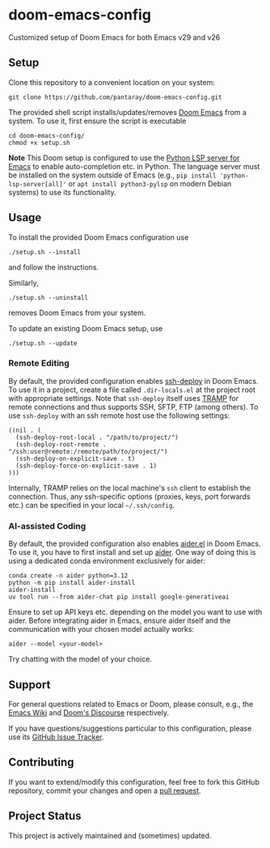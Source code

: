 # doom-emacs-config
Customized setup of Doom Emacs for both Emacs v29 and v26

## Setup 

Clone this repository to a convenient location on your system:

``` shell
git clone https://github.com/pantaray/doom-emacs-config.git
```

The provided shell script installs/updates/removes [Doom Emacs](https://github.com/doomemacs/doomemacs)
from a system. To use it, first ensure the script is executable 

``` shell
cd doom-emacs-config/
chmod +x setup.sh
```

**Note** This Doom setup is configured to use the 
[Python LSP server for Emacs](https://emacs-lsp.github.io/lsp-mode/page/lsp-pylsp/) 
to enable auto-completion etc. in Python. The language server must be installed 
on the system outside of Emacs (e.g., `pip install 'python-lsp-server[all]'` or 
`apt install python3-pylsp` on modern Debian systems) to use its functionality. 

## Usage 

To install the provided Doom Emacs configuration use 

``` shell
./setup.sh --install
```

and follow the instructions. 

Similarly, 

``` shell
./setup.sh --uninstall
```

removes Doom Emacs from your system. 

To update an existing Doom Emacs setup, use 

``` shell
./setup.sh --update
```

### Remote Editing 

By default, the provided configuration enables
[ssh-deploy](https://github.com/cjohansson/emacs-ssh-deploy/tree/master) in Doom Emacs. 
To use it in a project, create a file called `.dir-locals.el` at the project root with 
appropriate settings. Note that `ssh-deploy` itself uses 
[TRAMP](https://www.gnu.org/software/tramp/) for remote connections 
and thus supports SSH, SFTP, FTP (among others). To use `ssh-deploy` with an 
ssh remote host use the following settings:

``` shell
((nil . (
  (ssh-deploy-root-local . "/path/to/project/")
  (ssh-deploy-root-remote . "/ssh:user@remote:/remote/path/to/project/")
  (ssh-deploy-on-explicit-save . t)
  (ssh-deploy-force-on-explicit-save . 1)
)))
```

Internally, TRAMP relies on the local machine's `ssh` client to establish the 
connection. Thus, any ssh-specific options (proxies, keys, port forwards etc.) 
can be specified in your local `~/.ssh/config`. 

### AI-assisted Coding

By default, the provided configuration also enables [aider.el](https://github.com/tninja/aider.el) 
in Doom Emacs. To use it, you have to first install and set up [aider](https://aider.chat/). 
One way of doing this is using a dedicated conda environment exclusively for aider:

``` shell
conda create -n aider python=3.12
python -m pip install aider-install
aider-install
uv tool run --from aider-chat pip install google-generativeai
```

Ensure to set up API keys etc. depending on the model you want to use with aider. 
Before integrating aider in Emacs, ensure aider itself and the communication with 
your chosen model actually works:

``` shell
aider --model <your-model>
```

Try chatting with the model of your choice. 

## Support

For general questions related to Emacs or Doom, please consult, e.g., the 
[Emacs Wiki](https://www.emacswiki.org/) and [Doom's Discourse](https://discourse.doomemacs.org/)
respectively. 

If you have questions/suggestions particular to this configuration, please use 
its [GitHub Issue Tracker](https://github.com/pantaray/doom-emacs-config/issues). 

## Contributing

If you want to extend/modify this configuration, feel free to fork this GitHub repository,
commit your changes and open a [pull request](https://github.com/pantaray/doom-emacs-config/pulls).

## Project Status

This project is actively maintained and (sometimes) updated.
